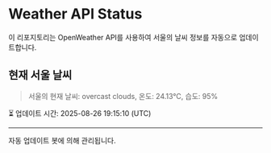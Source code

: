 
# Weather API Status

이 리포지토리는 OpenWeather API를 사용하여 서울의 날씨 정보를 자동으로 업데이트합니다.

## 현재 서울 날씨
> 서울의 현재 날씨: overcast clouds, 온도: 24.13°C, 습도: 95%

⏳ 업데이트 시간: 2025-08-26 19:15:10 (UTC)

---
자동 업데이트 봇에 의해 관리됩니다.
